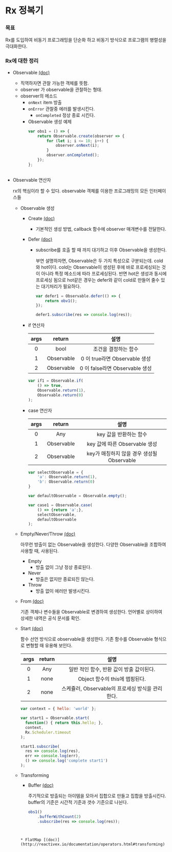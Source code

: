 # Rx 정복기

### 목표 ###
Rx를 도입하여 비동기 프로그래밍을 단순화 하고 비동기 방식으로 프로그램의 병렬성을 극대화한다.

### Rx에 대한 정리 ###

* Observable [(doc)](http://reactivex.io/documentation/observable.html)
  * 직역하자면 관찰 가능한 객체를 뜻함.
  * observer 가 observable을 관찰하는 형태.
  * observer의 메소드
    * `onNext`
      item 방출
    * `onError`
      관찰중 에러를 발생시킨다.
      * `onCompleted`
        정상 종료 시킨다.
    * Observable 생성 예제
      ```javascript
      var obs1 = () => {
          return Observable.create(observer => {
              for (let i; i <= 10; i++) {
                  observer.onNext(i);
              }
              observer.onCompleted();
          });
      };
          
      ```

* Observable 연산자

  rx의 핵심이라 할 수 있다. 
  observable 객체를 이용한 프로그래밍의 모든 인터페이스들

  * Observable 생성
    * Create [(doc)](http://reactivex.io/documentation/operators/create.html)
      * 기본적인 생성 방법, callback 함수에 observer 매개변수를 전달한다.
    * Defer [(doc)](http://reactivex.io/documentation/operators/defer.html)
      * subscribe를 호출 할 때 까지 대기하고 이후 Observable을 생성한다.

        부연 설명하자면, Observable은 두 가지 특성으로 구분되는데.
        cold와 hot이다. cold는 Observable이 생성된 후에 바로 프로세싱되는
        것이 아니라 특정 메소드에 따라 프로세싱된다. 반면 hot은 생성과 동시에
        프로세싱 됨으로 hot같은 경우는 defer와 같이 cold로 만들어 줄수 있는
        대기처리가 필요하다.

        ```javascript
        var defer1 = Observable.defer(() => {
            return obv1();
        });

        defer1.subscribe(res => console.log(res));

        ```

    * if 연산자

       args|return|설명
      :-:|:-:|:-:
       0|bool|조건을 결정하는 함수 
       1|Observable|0 이 true라면 Observable 생성
       2|Observable|0 이 false라면 Observable 생성

      ```javascript
      var if1 = Observable.if(
          () => true,
          Observable.return(1),
          Observable.return(0)
      );
      
      ```

    * case 연산자

       args|return|설명
      :-:|:-:|:-:
       0|Any|key 값을 반환하는 함수
       1|Observable|key 값에 따른 Observable 생성 
       2|Observable|key가 매칭하지 않을 경우 생성될 Observable
      
      ```javascript
      var selectObservable = {
          'a': Observable.return(1),
          'b': Observable.return(0)
      }

      var defaultObservable = Observable.empty();

      var case1 = Observable.case(
          () => {return 'a';},
          selectObservable,
          defaultObservable
      );
      
      ```

  * Empty/Never/Throw [(doc)](http://reactivex.io/documentation/operators/empty-never-throw.html)
          
    아무런 방출이 없는 Observable을 생성한다.
    다양한 Observable을 조합하여 사용할 때, 사용된다.

    * Empty
        * 방출 없이 그냥 정상 종료된다.
    * Never
        * 방출은 없지만 종료되진 않는다.
    * Throw
        * 방출 없이 에러만 발생시킨다.

  * From [(doc)](http://reactivex.io/documentation/operators/from.html)
          
    기존 객체나 변수들을 Observable로 변경하여 생성한다.
    언어별로 상이하여 상세한 내역은 공식 문서를 확인.

  * Start [(doc)](http://reactivex.io/documentation/operators/start.html)

    함수 선언 방식으로 observable을 생성한다.
    기존 함수를 Observable 형식으로 변형할 때 유용해 보인다.

    args|return|설명
    :-:|:-:|:-:
    0|Any|일반 적인 함수, 반환 값이 방출 값이된다. 
    1|none|Object 함수의 this에 맵핑된다.
    2|none|스케쥴러, Observable의 프로세싱 방식을 관리한다. 

    ```javascript
    var context = { hello: 'world' };

    var start1 = Observable.start(
      function() { return this.hello; },
      context,
      Rx.Scheduler.timeout
    );

    start1.subscribe(
      res => console.log(res),
      err => console.log(err),
      () => console.log('complete start1')
    );
    ```

  * Transforming  
    * Buffer [(doc)](http://reactivex.io/documentation/operators/buffer.html) 

      주기적으로 방출되는 아이템을 모아서 집합으로 만들고 집합을 방출시킨다.
      buffer의 기준은 시간적 기준과 갯수 기준으로 나뉜다.

      ```javascript
      obs1()
          .bufferWithCount(2)
          .subscribe(res => console.log(res));
     
     ```

    * FlatMap [(doc)](http://reactivex.io/documentation/operators.html#transforming)
